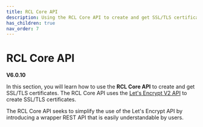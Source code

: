 ```yaml
---
title: RCL Core API
description: Using the RCL Core API to create and get SSL/TLS certificates
has_children: true
nav_order: 7
---
```


# RCL Core API
**V6.0.10**

In this section, you will learn how to use the **RCL Core API** to create and get SSL/TLS certificates. The RCL Core API uses the [Let's Encrypt V2 API](https://letsencrypt.org/) to create SSL/TLS certificates. 

The RCL Core API seeks to simplify the use of the Let's Encrypt API by introducing a wrapper REST API that is easily understandable by users.